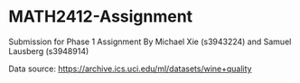 # MATH2412-Assignment
Submission for Phase 1 Assignment 
By Michael Xie (s3943224) and Samuel Lausberg (s3948914)

Data source: https://archive.ics.uci.edu/ml/datasets/wine+quality
